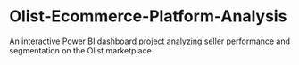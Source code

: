 # Olist-Ecommerce-Platform-Analysis
An interactive Power BI dashboard project analyzing seller performance and segmentation on the Olist marketplace
